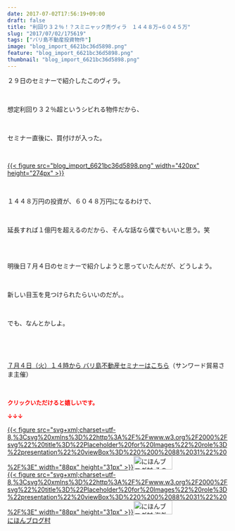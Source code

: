 ```yaml
---
date: 2017-07-02T17:56:19+09:00
draft: false
title: "利回り３２％！？スミニャック売ヴィラ　１４４８万→６０４５万"
slug: "2017/07/02/175619"
tags: ["バリ島不動産投資物件"]
image: "blog_import_6621bc36d5898.png"
feature: "blog_import_6621bc36d5898.png"
thumbnail: "blog_import_6621bc36d5898.png"
---
```

<p>２９日のセミナーで紹介したこのヴィラ。</p><p> </p><p>想定利回り３２％超というシビれる物件だから、</p><p> </p><p>セミナー直後に、買付けが入った。</p><p> </p><p><a href="blog_import_6621bc36d5898.png">{{< figure src="blog_import_6621bc36d5898.png" width="420px" height="274px" >}}</a></p><p> </p><p>１４４８万円の投資が、６０４８万円になるわけで、</p><p> </p><p>延長すれば１億円を超えるのだから、そんな話なら僕でもいいと思う。笑</p><p> </p><p><br/>明後日７月４日のセミナーで紹介しようと思っていたんだが、どうしよう。</p><p> </p><p>新しい目玉を見つけられたらいいのだが。。</p><p> </p><p>でも、なんとかしよ。</p><p> </p><p> </p><p><a href="04_ek" target="_blank"><span style="text-decoration: underline;">７月４日（火）１４時から バリ島不動産セミナーはこちら</span></a>（サンワード貿易さま主催）</p><p> </p><p><font color="#ff0000" size="2"><strong>クリックいただけると嬉しいです。</strong></font></p><p><font color="#ff0000" size="2"><strong>↓↓↓</strong></font></p><p><a href="ranking.html?p_cid=01260127" id="&amp;blogmura_banner" target="_blank">{{< figure src="svg+xml;charset=utf-8,%3Csvg%20xmlns%3D%22http%3A%2F%2Fwww.w3.org%2F2000%2Fsvg%22%20title%3D%22Placeholder%20for%20Images%22%20role%3D%22presentation%22%20viewBox%3D%220%200%2088%2031%22%20%2F%3E" width="88px" height="31px" >}}<noscript><img alt="にほんブログ村 その他生活ブログ 不動産投資へ" border="0" height="31" src="//life.blogmura.com/hudousantoushi/img/hudousantoushi88_31.gif" width="88"></noscript></a><br/><a href="ranking.html?p_cid=01260127" target="_blank">{{< figure src="svg+xml;charset=utf-8,%3Csvg%20xmlns%3D%22http%3A%2F%2Fwww.w3.org%2F2000%2Fsvg%22%20title%3D%22Placeholder%20for%20Images%22%20role%3D%22presentation%22%20viewBox%3D%220%200%2088%2031%22%20%2F%3E" width="88px" height="31px" >}}<noscript><img alt="にほんブログ村 海外生活ブログ バリ島情報へ" border="0" height="31" src="https://img-proxy.blog-video.jp/images?url=http%3A%2F%2Foverseas.blogmura.com%2Fbali%2Fimg%2Fbali88_31.gif" width="88"></noscript></a><br/><a href="ranking.html?p_cid=01260127" target="_blank">にほんブログ村</a></p>

